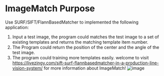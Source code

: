 # ImageMatch Purpose
Use SURF/SIFT/FlannBasedMatcher to implemented the following application:
1. Input a test image, the program could matches the test image to a set of existing templates and returns the matching template item number.
2. The Program could return the position of the center and the angle of the test image.
3. The program could training more templates easily.
welcome to visit https://livezingy.com/sift-surf-flannbasedmatcher-in-a-production-line-vision-system/ for more information about ImageMatch!
![image](https://livezingy.com/uploads/2019/12/testResults.png)



